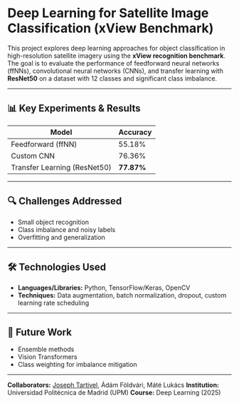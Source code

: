 # Deep Learning for Satellite Image Classification (xView Benchmark)

This project explores deep learning approaches for object classification in high-resolution satellite imagery using the **xView recognition benchmark**. The goal is to evaluate the performance of feedforward neural networks (ffNNs), convolutional neural networks (CNNs), and transfer learning with **ResNet50** on a dataset with 12 classes and significant class imbalance.

---

## 📊 Key Experiments & Results
| Model               | Accuracy  |
|---------------------|-----------|
| Feedforward (ffNN)  | 55.18%    |
| Custom CNN          | 76.36%    |
| Transfer Learning (ResNet50) | **77.87%** |

---

## 🔍 Challenges Addressed
- Small object recognition
- Class imbalance and noisy labels
- Overfitting and generalization

---

## 🛠 Technologies Used
- **Languages/Libraries:** Python, TensorFlow/Keras, OpenCV
- **Techniques:** Data augmentation, batch normalization, dropout, custom learning rate scheduling

---

## 🚀 Future Work
- Ensemble methods
- Vision Transformers
- Class weighting for imbalance mitigation

---
**Collaborators:** [Joseph Tartivel](https://github.com/yourusername), Ádám Földvári, Máté Lukács
**Institution:** Universidad Politécnica de Madrid (UPM)
**Course:** Deep Learning (2025)
